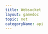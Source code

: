```yaml
---
title: Websocket
layout: gamedoc
topic: net
categoryName: api
---
```

<!-- md game/api/net/_websocketContext/connectSocket.md -->
<!-- md game/api/net/_websocketContext/SocketTask.md -->
<!-- md game/api/net/_websocketContext/SocketTaskOnOpen.md -->
<!-- md game/api/net/_websocketContext/SocketTaskSend.md -->
<!-- md game/api/net/_websocketContext/SocketTaskOnMessage.md -->
<!-- md game/api/net/_websocketContext/SocketTaskClose.md -->
<!-- md game/api/net/_websocketContext/SocketTaskOnClose.md -->
<!-- md game/api/net/_websocketContext/SocketTaskOnError.md -->

